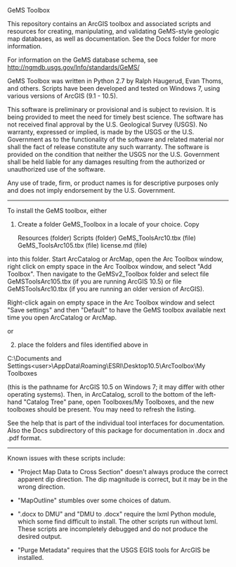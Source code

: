 GeMS Toolbox

This repository contains an ArcGIS toolbox and associated scripts and resources for creating, manipulating, and validating GeMS-style geologic map databases, as well as documentation.  See the Docs folder for more information. 

For information on the GeMS database schema, see http://ngmdb.usgs.gov/Info/standards/GeMS/

GeMS Toolbox was written in Python 2.7 by Ralph Haugerud, Evan Thoms, and others. Scripts have been developed and tested on Windows 7, using various versions of ArcGIS (9.1 - 10.5). 

This software is preliminary or provisional and is subject to revision. It is being provided to meet the need for timely best science. The software has not received final approval by the U.S. Geological Survey (USGS). No warranty, expressed or implied, is made by the USGS or the U.S. Government as to the functionality of the software and related material nor shall the fact of release constitute any such warranty. The software is provided on the condition that neither the USGS nor the U.S. Government shall be held liable for any damages resulting from the authorized or unauthorized use of the software.

Any use of trade, firm, or product names is for descriptive purposes only and does not imply endorsement by the U.S. Government.

-----------------------------------------------------------------

To install the GeMS toolbox, either

1) Create a folder GeMS_Toolbox in a locale of your choice. Copy 

    Resources (folder)
    Scripts  (folder) 
    GeMS_ToolsArc10.tbx  (file)
    GeMS_ToolsArc105.tbx  (file)
    license.md    (file)

into this folder. Start ArcCatalog or ArcMap, open the Arc Toolbox window, right click on empty space in the Arc Toolbox window, and select "Add Toolbox".  Then navigate to the GeMSv2_Toolbox folder and select file GeMSToolsArc105.tbx (if you are running ArcGIS 10.5) or file GeMSToolsArc10.tbx (if you are running an older version of ArcGIS).

Right-click again on empty space in the Arc Toolbox window and select "Save settings" and then "Default" to have the GeMS toolbox available next time you open ArcCatalog or ArcMap.

or 

2) place the folders and files identified above in

C:\Documents and Settings\<user>\AppData\Roaming\ESRI\Desktop10.5\ArcToolbox\My Toolboxes

(this is the pathname for ArcGIS 10.5 on Windows 7; it may differ with other operating systems). Then, in ArcCatalog, scroll to the bottom of the left-hand "Catalog Tree" pane, open Toolboxes/My Toolboxes, and the new toolboxes should be present. You may need to refresh the listing. 

See the help that is part of the individual tool interfaces for documentation. Also the Docs subdirectory of this package for documentation in .docx and .pdf format. 

-----------------------------------------------------------------

Known issues with these scripts include:

* "Project Map Data to Cross Section" doesn't always produce the correct apparent dip direction. The dip magnitude is correct, but it may be in the wrong direction.

* "MapOutline" stumbles over some choices of datum.

* ".docx to DMU" and "DMU to .docx" require the lxml Python module, which some find difficult to install. The other scripts run without lxml.  These scripts are incompletely debugged and do not produce the desired output. 

* "Purge Metadata" requires that the USGS EGIS tools for ArcGIS be installed. 

